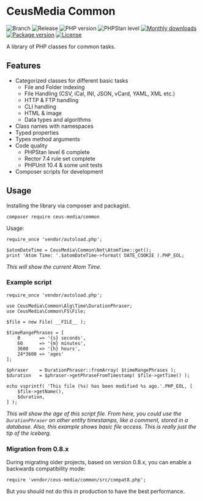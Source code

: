 # CeusMedia Common

![Branch](https://img.shields.io/badge/Branch-1.0.x-blue?style=flat-square)
![Release](https://img.shields.io/badge/Release----blue?style=flat-square)
![PHP version](https://img.shields.io/badge/PHP-%5E8.1-blue?style=flat-square&color=777BB4)
![PHPStan level](https://img.shields.io/badge/PHPStan_level-6-darkgreen?style=flat-square)
[![Monthly downloads](https://img.shields.io/packagist/dt/ceus-media/common.svg?style=flat-square)](https://packagist.org/packages/ceus-media/common)
[![Package version](https://img.shields.io/packagist/v/ceus-media/common.svg?style=flat-square)](https://packagist.org/packages/ceus-media/common)
[![License](https://img.shields.io/packagist/l/ceus-media/common.svg?style=flat-square)](https://packagist.org/packages/ceus-media/common)

A library of PHP classes for common tasks.

## Features

- Categorized classes for different basic tasks
  - File and Folder indexing
  - File Handling (CSV, iCal, INI, JSON, vCard, YAML, XML etc.)
  - HTTP & FTP handling
  - CLI handling
  - HTML & image
  - Data types and algorithms
- Class names with namespaces
- Typed properties
- Types method arguments
- Code quality
  - PHPStan level 6 complete
  - Rector 7.4 rule set complete
  - PHPUnit 10.4 & some unit tests
- Composer scripts for development

## Usage

Installing the library via composer and packagist.
```
composer require ceus-media/common
```

Usage:
```
require_once 'vendor/autoload.php';

$atomDateTime = CeusMedia\Common\Net\AtomTime::get();
print 'Atom Time: '.$atomDateTime->format( DATE_COOKIE ).PHP_EOL;
```
*This will show the current Atom Time.*

### Example script
```
require_once 'vendor/autoload.php';

use CeusMedia\Common\Alg\Time\DurationPhraser;
use CeusMedia\Common\FS\File;

$file = new File( __FILE__ );

$timeRangePhrases = [
    0       => '{s} seconds',
    60      => '{m} minutes',
    3600    => '{h} hours',
    24*3600 => 'ages'
];

$phraser	= DurationPhraser::fromArray( $timeRangePhrases );
$duration	= $phraser->getPhraseFromTimestamp( $file->getTime() );

echo vsprintf( 'This file (%s) has been modified %s ago.'.PHP_EOL, [
	$file->getName(),
	$duration,
] );
```
*This will show the age of this script file.
From here, you could use the <code>DurationPhraser</code> on other entity timestamps, like a comment, stored in a database.
Also, this example shows basic file access.
This is really just the tip of the iceberg.*


### Migration from 0.8.x

During migrating older projects, based on version 0.8.x, you can enable a backwards compatibility mode:
```
require 'vendor/ceus-media/common/src/compat8.php';
```
But you should not do this in production to have the best performance.
